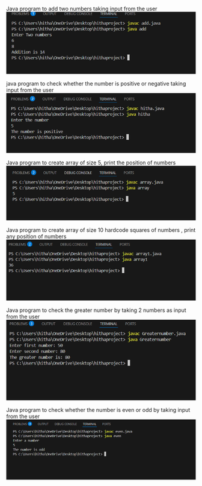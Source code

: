 Java program to add two numbers taking input from the user
![image alt](https://github.com/Hithashree028/Module-1/blob/396c6f58c6352bbf08a70449fcb47c1e4304bb4b/Screenshot%202025-08-18%20191225.png)

java program to check whether the number is positive or negative taking input from the user
![image alt](https://github.com/Hithashree028/Module-1/blob/9784f80c6da8ff67b415166a1afc3a80604d014d/Screenshot%202025-08-19%20151122.png)

Java program to create array of size 5, print the position of numbers
![image alt](https://github.com/Hithashree028/Module-1/blob/fb7c50561b70b6f37657e1e7c7a3cbb1ecffe466/Screenshot%202025-08-19%20152931.png)

Java program to create array of size 10 hardcode squares of numbers , print any position of numbers
![image alt](https://github.com/Hithashree028/Module-1/blob/5d6a0bf4c0ae221029a4f6569f077f856617f676/Screenshot%202025-08-19%20191706.png)

Java program to check the greater number by taking 2 numbers as input from the user
![image alt](https://github.com/Hithashree028/Module-1/blob/9de936bd80689001ae912b94267f00ec50249dd0/Screenshot%202025-08-19%20192943.png)

Java program to check whether the number is even or odd by taking input from the user
![image alt](https://github.com/Hithashree028/Module-1/blob/bf5cc56e225c13fddea37ed12e7810bd4c3620a6/Screenshot%202025-08-21%20120111.png)

